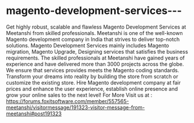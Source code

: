 # magento-development-services---
Get highly robust, scalable and flawless Magento Development Services at Meetanshi from skilled professionals.   Meetanshi is one of the well-known Magento development company in India that strives to deliver top-notch solutions. Magento Development Services mainly includes Magento migration, Magento Upgrade, Designing services that satisfies the business requirements.  The skilled professionals at Meetanshi have gained years of experience and have delivered more than 3000 projects across the globe. We ensure that services provides meets the Magento coding standards. Transform your dreams into reality by building the store from scratch or customize the existing store.  Hire Magento development company at fair prices and enhance the user experience, establish online presence and grow your online sales to the next level!  For More Visit us at : https://forums.foxitsoftware.com/member/557565-meetanshi/visitormessage/191323-visitor-message-from-meetanshi#post191323
